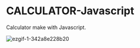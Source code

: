 # CALCULATOR-Javascript
Calculator make with Javascript.

![ezgif-1-342a8e228b20](https://user-images.githubusercontent.com/65081691/116441695-0c182800-a828-11eb-98b6-b2b9e8bc5f18.gif)

